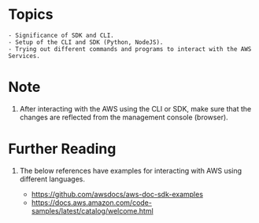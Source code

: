 # Topics

    - Significance of SDK and CLI.
    - Setup of the CLI and SDK (Python, NodeJS).
    - Trying out different commands and programs to interact with the AWS Services.

# Note

1. After interacting with the AWS using the CLI or SDK, make sure that the changes are reflected from the management console (browser).

# Further Reading

1. The below references have examples for interacting with AWS using different languages.

    - https://github.com/awsdocs/aws-doc-sdk-examples
    - https://docs.aws.amazon.com/code-samples/latest/catalog/welcome.html
